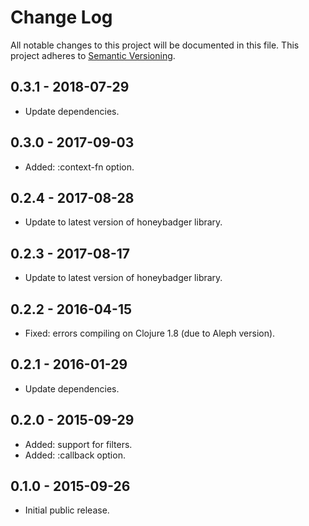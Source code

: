 # Change Log

All notable changes to this project will be documented in this file.
This project adheres to [Semantic Versioning](http://semver.org/).

## 0.3.1 - 2018-07-29

- Update dependencies.

## 0.3.0 - 2017-09-03

- Added: :context-fn option.

## 0.2.4 - 2017-08-28

- Update to latest version of honeybadger library.

## 0.2.3 - 2017-08-17

- Update to latest version of honeybadger library.

## 0.2.2 - 2016-04-15

- Fixed: errors compiling on Clojure 1.8 (due to Aleph version).

## 0.2.1 - 2016-01-29

- Update dependencies.

## 0.2.0 - 2015-09-29

- Added: support for filters.
- Added: :callback option.

## 0.1.0 - 2015-09-26

- Initial public release.
